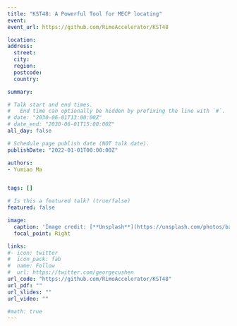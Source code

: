 ```yaml
---
title: "KST48: A Powerful Tool for MECP locating"
event: 
event_url: https://github.com/RimoAccelerator/KST48

location: 
address:
  street: 
  city: 
  region: 
  postcode: 
  country: 

summary: 

# Talk start and end times.
#   End time can optionally be hidden by prefixing the line with `#`.
# date: "2030-06-01T13:00:00Z"
# date_end: "2030-06-01T15:00:00Z"
all_day: false

# Schedule page publish date (NOT talk date).
publishDate: "2022-01-01T00:00:00Z"

authors: 
- Yumiao Ma


tags: []

# Is this a featured talk? (true/false)
featured: false

image:
  caption: 'Image credit: [**Unsplash**](https://unsplash.com/photos/bzdhc5b3Bxs)'
  focal_point: Right

links:
#- icon: twitter
#  icon_pack: fab
#  name: Follow
#  url: https://twitter.com/georgecushen
url_code: "https://github.com/RimoAccelerator/KST48"
url_pdf: ""
url_slides: ""
url_video: ""

#math: true
---
```


